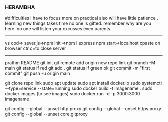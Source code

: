 ### HERAMBHA
#difficulties
i have to focus more on practical also will have little patience .
learning new things takes time no one is gifted.
remember why are you here.
no one will listen your excusses even parents.

-------------------------------------------------------------
vs cod=> sever.js=>npm init
=>npm i express
npm start->localhost cpaste on browser
ctr c=to close server


---------------------------------------------

prathm
README
git init
git remote add origin new repo link
git branch -M main
git status if red git add .
git status if green ok
git commit -m "first commit"
git push -u origin main

git clone repo link
sudo apt update
sudo apt install docker.io
sudo systemctl --type=service --state=running
sudo docker build -t imagename .
sudo docker images (to see images)
sudo docker run -d -p 3000:3000 imagename

git config --global --unset http.proxy git config --global --unset https.proxy git config --global --unset core.gitproxy



